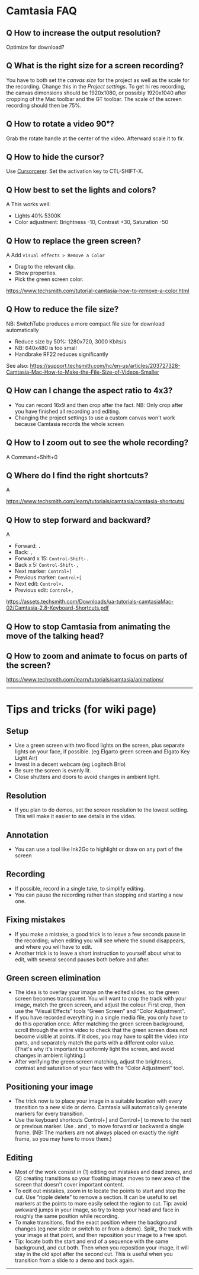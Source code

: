 # Camtasia FAQ

## Q How to increase the output resolution?

Optimize for download?

## Q What is the right size for a screen recording?

You have to both set the *canvas size* for the project as well as the scale for the recording. Change this in the *Project settings*.
To get hi res recording, the canvas dimensions should be 1920x1080, or possibly 1920x1040 after cropping of the Mac toolbar and the GT toolbar. The scale of the screen recording should then be 75%. 

## Q How to rotate a video 90°?

Grab the rotate handle at the center of the video. Afterward scale it to fir.

## Q How to hide the cursor?

Use [Cursorcerer](http://doomlaser.com/cursorcerer-hide-your-cursor-at-will/).
Set the activation key to CTL-SHIFT-X.

## Q How best to set the lights and colors?

A This works well:
- Lights 40% 5300K
- Color adjustment: Brightness -10, Contrast +30, Saturation -50

## Q How to replace the green screen?

A Add `visual effects > Remove a Color`
- Drag to the relevant clip.
- Show properties.
- Pick the green screen color.

https://www.techsmith.com/tutorial-camtasia-how-to-remove-a-color.html

## Q How to reduce the file size?

NB: SwitchTube produces a more compact file size for download automatically

- Reduce size by 50%: 1280x720, 3000 Kbits/s
- NB: 640x480 is too small
- Handbrake RF22 reduces significantly

See also: 
https://support.techsmith.com/hc/en-us/articles/203727328-Camtasia-Mac-How-to-Make-the-File-Size-of-Videos-Smaller

## Q How can I change the aspect ratio to 4x3?

- You can record 16x9 and then crop after the fact. NB: Only crop after you have finished all recording and editing.
- Changing the project settings to use a custom canvas won't work because Camtasia records the whole screen

## Q How to I zoom out to see the whole recording?

A Command+Shift+0

## Q Where do I find the right shortcuts?

A 

https://www.techsmith.com/learn/tutorials/camtasia/camtasia-shortcuts/

## Q How to step forward and backward?

A 
- Forward: `.`
- Back: `,`
- Forward x 15: `Control-Shift-.`
- Back x 5: `Control-Shift-,`
- Next marker: `Control+]`
- Previous marker: `Control+[`
- Next edit: `Control+.`
- Previous edit: `Control+,`

https://assets.techsmith.com/Downloads/ua-tutorials-camtasiaMac-02/Camtasia-2.8-Keyboard-Shortcuts.pdf

## Q How to stop Camtasia from animating the move of the talking head?

## Q How to zoom and animate to focus on parts of the screen?

https://www.techsmith.com/learn/tutorials/camtasia/animations/

---
# Tips and tricks (for wiki page)

## Setup
- Use a green screen with two flood lights on the screen, plus separate lights on your face, if possible. (eg Elgarto green screen and Elgato Key Light Air)
- Invest in a decent webcam (eg Logitech Brio)
- Be sure the screen is evenly lit.
- Close shutters and doors to avoid changes in ambient light.

## Resolution
- If you plan to do demos, set the screen resolution to the lowest setting. This will make it easier to see details in the video.

## Annotation
- You can use a tool like Ink2Go to highlight or draw on any part of the screen

## Recording
- If possible, record in a single take, to simplify editing.
- You can pause the recording rather than stopping and starting a new one.

## Fixing mistakes
- If you make a mistake, a good trick is to leave a few seconds pause in the recording; when editing you will see where the sound disappears, and where you will have to edit.
- Another trick is to leave a short instruction to yourself about what to edit, with several second pauses both before and after.

## Green screen elimination
- The idea is to overlay your image on the edited slides, so the green screen becomes transparent. You will want to crop the track with your image, match the green screen, and adjust the colour. First crop, then use the “Visual Effects” tools “Green Screen” and “Color Adjustment”.
- If you have recorded everything in a single media file, you only have to do this operation once. After matching the green screen background, scroll through the entire video to check that the green screen does not become visible at points. If it does, you may have to split the video into parts, and separately match the parts with a different color value. (That's why it's important to uniformly light the screen, and avoid changes in ambient lighting.)
- After verifying the green screen matching, adjust the brightness, contrast and saturation of your face with the “Color Adjustment” tool.

## Positioning your image
- The trick now is to place your image in a suitable location with every transition to a new slide or demo. Camtasia will automatically generate markers for every transition.
- Use the keyboard shortcuts Control+] and Control+[ to move to the next or previous marker. Use . and , to move forward or backward a single frame. (NB: The markers are not always placed on exactly the right frame, so you may have to move them.)

## Editing
- Most of the work consist in (1) editing out mistakes and dead zones, and (2) creating transitions so your floating image moves to new area of the screen that doesn't cover important content.
- To edit out mistakes, zoom in to locate the points to start and stop the cut. Use “ripple delete” to remove a section. It can be useful to set markers at the points to more easily select the region to cut. Tip: avoid awkward jumps in your image, so try to keep your head and face in roughly the same position while recording.
- To make transitions, find the exact position where the background changes (eg new slide or switch to or from a demo). Split,, the track with your image at that point, and then reposition your image to a free spot.
- Tip: locate both the start and end of a sequence with the same background, and cut both. Then when you reposition your image, it will stay in the old spot after the second cut. This is useful when you transition from a slide to a demo and back again.


---
